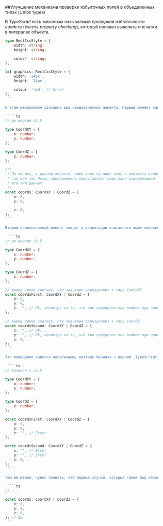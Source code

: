 ##Улучшение механизма проверки избыточных полей в объедененных типах (Union types)

В _TypeScript_ есть механизм называемый _проверкой избыточности свойств_ (_excess property checking_), который призван выявлять опечатки в литералах объекта.

`````ts
type RectCssStyle = {
    width: string;
    height: string;

    color?: string;
};

let graphics: RectCssStyle = {
    width: '24px',
    height: '24px',

    colour: 'red', // Error
};
```

С этим механизмом связанно два неоднозначных момента. Первый момент заключается в том, что в _TypeScript_, в некоторых случаях, избыточность допускается. Один из таких случчаев является присвоение идентификатору, ассоциированного с типом Union, значения принадлежащего одновеременно ко всем типам определеляющих это объединение.

`````ts
// до версии v3.5

type CoordXY = {
    x: number;
    y: number;
};

type CoordZ = {
    z: number;
};

/**
 * По логике, в данном объекте, либо поля xy либо поле z являются излишними,
 * так как тип Union одновременно представляет лишь один определяющий
 * его тип данных
 */
const coords: CoordXY | CoordZ = {
    x: 0,
    y: 0,

    z: 0,
};
```

Второй неоднозначный момент сокрыт в реализации описанного выше поведения, которая даже не предусматривает проверку типов для полей являющихся излишними.

`````ts
// до версии v3.5

type CoordXY = {
    x: number;
    y: number;
};

type CoordZ = {
    z: number;
};

// вывод типов считает, что значение принадлежит к типу CoordXY
const coordsFirst: CoordXY | CoordZ = {
    x: 0,
    y: 0,
    z: '', // Ok, несмотря на то, что тип определен как number при присваивании значения принадлежащего к типу string ошибки не возникает
};

// вывод типов считает, что значение принадлежит к типу CoordZ
const coordsSecond: CoordXY | CoordZ = {
    x: '', // Ok...
    y: '', // Ok, несмотря на то, что тип определен как number при присваивании значения принадлежащего к типу string ошибки не возникает
    z: 0,
};
```

Это поведение кажется нелогичным, поэтому Начиная с версии _TypeScript_ `v3.5` частично было изменено. Теперь при проверке литералов объекта выполняется проверка типов, что устраняет второй неоднозначным случай.

`````ts
// начиная с v3.5

type CoordXY = {
    x: number;
    y: number;
};

type CoordZ = {
    z: number;
};

const coordsFirst: CoordXY | CoordZ = {
    x: 0,
    y: 0,
    z: '', // Error
};

const coordsSecond: CoordXY | CoordZ = {
    x: '', // Error
    y: '', // Error
    z: 0,
};
```

Тем не менее, нужно помнить, что первый случай, который также быд обозначен как не совсем очевидный, остался.

`````ts
// ...

const coords: CoordXY | CoordZ = {
    x: 0,
    y: 0,
    z: 0,
}; // Ok
```
